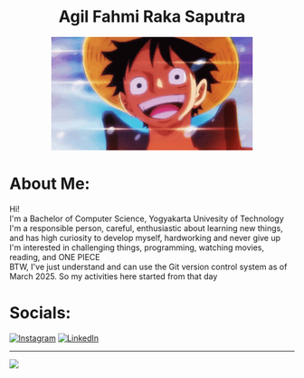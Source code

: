 <div align="center">
  <h1>Agil Fahmi Raka Saputra</h1>
  <img height="200" src="https://raw.githubusercontent.com/fahmi-dot/fahmi-dot/refs/heads/main/monkey-d-luffy.gif"  />
</div>

# About Me:
Hi!<br>
I'm a Bachelor of Computer Science, Yogyakarta Univesity of Technology<br>
I'm a responsible person, careful, enthusiastic about learning new things, and has high curiosity to develop myself, hardworking and never give up<br>
I'm interested in challenging things, programming, watching movies, reading, and ONE PIECE<br>
BTW, I've just understand and can use the Git version control system as of March 2025. So my activities here started from that day


# Socials:
[![Instagram](https://img.shields.io/badge/Instagram-%23E4405F.svg?logo=Instagram&logoColor=white)](https://instagram.com/@user2030520) [![LinkedIn](https://img.shields.io/badge/LinkedIn-%230077B5.svg?logo=linkedin&logoColor=white)](https://linkedin.com/in/agilfahmirs) 

---
[![](https://visitcount.itsvg.in/api?id=fahmi-dot&icon=5&color=1)](https://visitcount.itsvg.in)

<!-- Proudly created with GPRM ( https://gprm.itsvg.in ) -->
